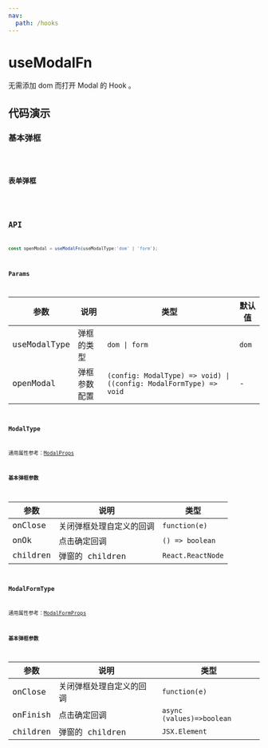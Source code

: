 ```yaml
---
nav:
  path: /hooks
---
```


# useModalFn

无需添加 dom 而打开 Modal 的 Hook 。

## 代码演示

### 基本弹框

<code hideActions='["CSB"]' src="./demo/demo1.tsx" />

### 表单弹框

<code hideActions='["CSB"]' src="./demo/demo2.tsx" />

## API

```typescript
const openModal = useModalFn(useModalType:'dom' | 'form');
```

### Params

| 参数         | 说明         | 类型                                                               | 默认值 |
| ------------ | ------------ | ------------------------------------------------------------------ | ------ |
| useModalType | 弹框的类型   | `dom \| form`                                                      | `dom`  |
| openModal    | 弹框参数配置 | `(config: ModalType) => void) \| ((config: ModalFormType) => void` | -      |

### ModalType

通用属性参考：[ModalProps](https://ant.design/components/modal-cn#api)

#### 基本弹框参数

| 参数     | 说明                     | 类型              |
| -------- | ------------------------ | ----------------- |
| onClose  | 关闭弹框处理自定义的回调 | `function(e)`     |
| onOk     | 点击确定回调             | `() => boolean`   |
| children | 弹窗的 children          | `React.ReactNode` |

### ModalFormType

通用属性参考：[ModalFormProps](https://procomponents.ant.design/components/modal-form#modalform)

#### 基本弹框参数

| 参数     | 说明                     | 类型                      |
| -------- | ------------------------ | ------------------------- |
| onClose  | 关闭弹框处理自定义的回调 | `function(e)`             |
| onFinish | 点击确定回调             | `async (values)=>boolean` |
| children | 弹窗的 children          | `JSX.Element`             |
